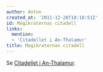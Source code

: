 ```yaml
---
author: Anton
created_at: '2011-12-28T18:18:51Z'
id: Magikraternas citadell
links:
  mention:
  - 'Citadellet i An-Thalamur'
title: Magikraternas citadell
---
```


Se [Citadellet i An-Thalamur].

  [Citadellet i An-Thalamur]: Citadellet_i_An-Thalamur
